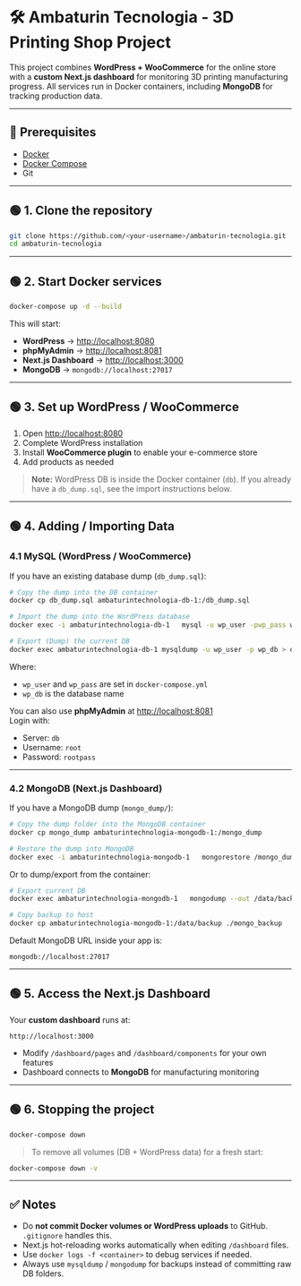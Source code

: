 # 🛠️ Ambaturin Tecnologia - 3D Printing Shop Project

This project combines **WordPress + WooCommerce** for the online store with a **custom Next.js dashboard** for monitoring 3D printing manufacturing progress. All services run in Docker containers, including **MongoDB** for tracking production data.

---

## 🚀 Prerequisites

* [Docker](https://www.docker.com/get-started)
* [Docker Compose](https://docs.docker.com/compose/install/)
* Git

---

## 🟢 1. Clone the repository

```bash
git clone https://github.com/<your-username>/ambaturin-tecnologia.git
cd ambaturin-tecnologia
```

---

## 🟢 2. Start Docker services

```bash
docker-compose up -d --build
```

This will start:

* **WordPress** → [http://localhost:8080](http://localhost:8080)
* **phpMyAdmin** → [http://localhost:8081](http://localhost:8081)
* **Next.js Dashboard** → [http://localhost:3000](http://localhost:3000)
* **MongoDB** → `mongodb://localhost:27017`

---

## 🟢 3. Set up WordPress / WooCommerce

1. Open [http://localhost:8080](http://localhost:8080)
2. Complete WordPress installation
3. Install **WooCommerce plugin** to enable your e-commerce store
4. Add products as needed

> **Note:** WordPress DB is inside the Docker container (`db`). If you already have a `db_dump.sql`, see the import instructions below.

---

## 🟢 4. Adding / Importing Data

### 4.1 MySQL (WordPress / WooCommerce)

If you have an existing database dump (`db_dump.sql`):

```bash
# Copy the dump into the DB container
docker cp db_dump.sql ambaturintechnologia-db-1:/db_dump.sql

# Import the dump into the WordPress database
docker exec -i ambaturintechnologia-db-1   mysql -u wp_user -pwp_pass wp_db < /db_dump.sql

# Export (Dump) the current DB
docker exec ambaturintechnologia-db-1 mysqldump -u wp_user -p wp_db > db_backup.sql
```

Where:
- `wp_user` and `wp_pass` are set in `docker-compose.yml`
- `wp_db` is the database name

You can also use **phpMyAdmin** at [http://localhost:8081](http://localhost:8081)  
Login with:
- Server: `db`
- Username: `root`
- Password: `rootpass`

---

### 4.2 MongoDB (Next.js Dashboard)

If you have a MongoDB dump (`mongo_dump/`):

```bash
# Copy the dump folder into the MongoDB container
docker cp mongo_dump ambaturintechnologia-mongodb-1:/mongo_dump

# Restore the dump into MongoDB
docker exec -i ambaturintechnologia-mongodb-1   mongorestore /mongo_dump
```

Or to dump/export from the container:

```bash
# Export current DB
docker exec ambaturintechnologia-mongodb-1   mongodump --out /data/backup

# Copy backup to host
docker cp ambaturintechnologia-mongodb-1:/data/backup ./mongo_backup
```

Default MongoDB URL inside your app is:

```
mongodb://localhost:27017
```

---

## 🟢 5. Access the Next.js Dashboard

Your **custom dashboard** runs at:

```
http://localhost:3000
```

* Modify `/dashboard/pages` and `/dashboard/components` for your own features
* Dashboard connects to **MongoDB** for manufacturing monitoring

---

## 🟢 6. Stopping the project

```bash
docker-compose down
```

> To remove all volumes (DB + WordPress data) for a fresh start:

```bash
docker-compose down -v
```

---

## ✅ Notes

* Do **not commit Docker volumes or WordPress uploads** to GitHub. `.gitignore` handles this.
* Next.js hot-reloading works automatically when editing `/dashboard` files.
* Use `docker logs -f <container>` to debug services if needed.
* Always use `mysqldump` / `mongodump` for backups instead of committing raw DB folders.

